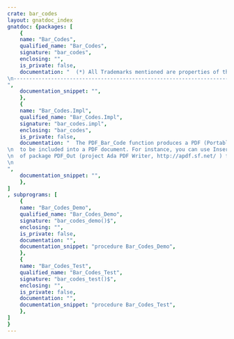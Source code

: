 ```yaml
---
crate: bar_codes
layout: gnatdoc_index
gnatdoc: {packages: [
    {
    name: "Bar_Codes",
    qualified_name: "Bar_Codes",
    signature: "bar_codes",
    enclosing: "",
    is_private: false,
    documentation: "  (*) All Trademarks mentioned are properties of their respective owners.\n-----------------------------------------------------------------------------------",
    documentation_snippet: "",
    },
    {
    name: "Bar_Codes.Impl",
    qualified_name: "Bar_Codes.Impl",
    signature: "bar_codes.impl",
    enclosing: "bar_codes",
    is_private: false,
    documentation: "  The PDF_Bar_Code function produces a PDF (Portable Document Format) snippet\n  to be included into a PDF document. For instance, you can use Insert_Graphics_PDF_Code\n  of package PDF_Out (project Ada PDF Writer, http://apdf.sf.net/ ) for such an inclusion.\n",
    documentation_snippet: "",
    },
]
, subprograms: [
    {
    name: "Bar_Codes_Demo",
    qualified_name: "Bar_Codes_Demo",
    signature: "bar_codes_demo()$",
    enclosing: "",
    is_private: false,
    documentation: "",
    documentation_snippet: "procedure Bar_Codes_Demo",
    },
    {
    name: "Bar_Codes_Test",
    qualified_name: "Bar_Codes_Test",
    signature: "bar_codes_test()$",
    enclosing: "",
    is_private: false,
    documentation: "",
    documentation_snippet: "procedure Bar_Codes_Test",
    },
]
}
---
```

